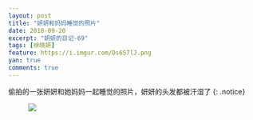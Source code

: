 ```yaml
---
layout: post
title: "妍妍和妈妈睡觉的照片"
date: 2018-09-20
excerpt: "妍妍的日记-69"
tags: [徐晓妍]
feature: https://i.imgur.com/Ds6S7lJ.png
yan: true
comments: true
---
```

偷拍的一张妍妍和她妈妈一起睡觉的照片，妍妍的头发都被汗湿了
{: .notice}
<figure>
    <img src="{{ site.staticUrl }}/yanyan/image/shuijiaozhao.jpg?imageMogr2/auto-orient" />
</figure>
